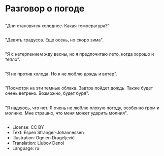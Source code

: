 # Разговор о погоде

##
"Дни становятся холоднее. Какая температура?"

##
"Девять градусов. Еще осень, но скоро зима".

##
"Я с нетерпением жду весны, но я предпочитаю лето, когда хорошо и тепло".

##
"Я не против холода. Но я не люблю дождь и ветер".

##
"Посмотри на эти темные облака. Завтра пойдет дождь. Также будет очень ветрено. Возможно, будет буря".

##
"Я надеюсь, что нет. Я очень не люблю плохую погоду, особенно гром и молнию. Мне страшно, что меня может ударить молния".

##
* License: CC BY
* Text: Espen Stranger-Johannessen
* Illustration: Ognjen Drageljević
* Translation: Liubov Denoi
* Language: ru
